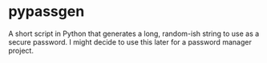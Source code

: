 # pypassgen

A short script in Python that generates a long, random-ish string to use as a secure password. I might decide to use this later for a password manager project.
